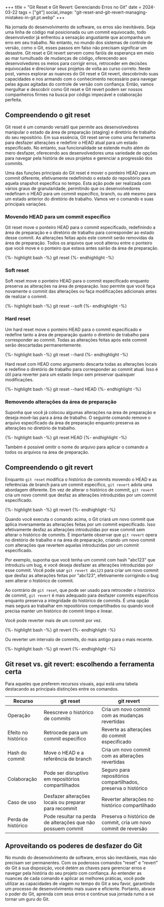 +++
title = "Git Reset e Git Revert: Gerenciando Erros no Git"
date = 2024-03-22
tags = ["git"]
social_image: "git-reset-and-git-revert-managing-mistakes-in-git.pt.webp"
+++

<p class="intro"><span class="dropcap">N</span>a jornada do desenvolvimento de software, os erros são inevitáveis. Seja uma linha de código mal posicionada ou um commit equivocado, todo desenvolvedor já enfrentou a sensação angustiante que acompanha um erro em seu trabalho. No entanto, no mundo dos sistemas de controle de versão, como o Git, esses passos em falso não precisam significar um desastre. Git reset e Git revert servem como faróis de esperança em meio ao mar tumultuado de mudanças de código, oferecendo aos desenvolvedores os meios para corrigir erros, retroceder em decisões equivocadas e direcionar seus projetos de volta ao curso correto. Neste post, vamos explorar as nuances do Git reset e Git revert, descobrindo suas capacidades e nos armando com o conhecimento necessário para navegar pelas águas agitadas do controle de versão com confiança. Então, vamos mergulhar e descobrir como Git reset e Git revert podem ser nossos companheiros firmes na busca por código impecável e colaboração perfeita.</p>

## Compreendendo o git reset
Git reset é um comando versátil que permite aos desenvolvedores manipular o estado da área de preparação (staging) e diretório de trabalho do seu repositório. Em sua essência, Git reset serve como uma ferramenta para desfazer alterações e redefinir o HEAD atual para um estado especificado. No entanto, sua funcionalidade se estende muito além do mero desfazer, oferecendo aos desenvolvedores uma variedade de opções para navegar pela história de seus projetos e gerenciar a progressão dos commits.

Uma das funções principais do Git reset é mover o ponteiro HEAD para um commit diferente, efetivamente redefinindo o estado do repositório para aquela snapshot específica no tempo. Esta ação pode ser realizada com vários graus de granularidade, permitindo que os desenvolvedores redefinam o HEAD para um commit específico, branch, ou até mesmo para um estado anterior do diretório de trabalho. Vamos ver o comando e suas principais variações.

### Movendo HEAD para um commit específico
Git reset move o ponteiro HEAD para o commit especificado, redefinindo a área de preparação e o diretório de trabalho para corresponder ao estado desse commit. As alterações feitas após este commit serão removidas da área de preparação. Todos os arquivos que você alterou entre o ponteiro que você move e o ponteiro que estava antes sairão da área de preparação.

{%- highlight bash -%}
git reset <commit-hash>
{%- endhighlight -%}

### Soft reset
Soft reset move o ponteiro HEAD para o commit especificado enquanto preserva as alterações na área de preparação. Isso permite que você faça novamente o commit das alterações ou faça modificações adicionais antes de realizar o commit.

{%- highlight bash -%}
git reset --soft <commit-hash>
{%- endhighlight -%}

### Hard reset
Um hard reset move o ponteiro HEAD para o commit especificado e redefine tanto a área de preparação quanto o diretório de trabalho para corresponder ao commit. Todas as alterações feitas após este commit serão descartadas permanentemente.

{%- highlight bash -%}
git reset --hard <commit-hash>
{%- endhighlight -%}

Hard reset com HEAD como argumento descarta todas as alterações locais e redefine o diretório de trabalho para corresponder ao commit atual. Isso é útil para reverter para um estado limpo sem preservar quaisquer modificações.

{%- highlight bash -%}
git reset --hard HEAD
{%- endhighlight -%}

### Removendo alterações da área de preparação
Suponha que você já colocou algumas alterações na área de preparação e deseja movê-las para a área de trabalho. O seguinte comando remove o arquivo especificado da área de preparação enquanto preserva as alterações no diretório de trabalho.

{%- highlight bash -%}
git reset HEAD <arquivo>
{%- endhighlight -%}

Também é possível omitir o nome do arquivo para aplicar o comando a todos os arquivos na área de preparação.

## Compreendendo o git revert
Enquanto `git reset` modifica o histórico de commits movendo o HEAD e as referências de branch para um commit específico, `git revert` adota uma abordagem diferente. Em vez de alterar o histórico de commit, `git revert` cria um novo commit que desfaz as alterações introduzidas por um commit especificado.

{%- highlight bash -%}
git revert <commit-hash>
{%- endhighlight -%}

Quando você executa o comando acima, o Git criará um novo commit que aplica inversamente as alterações feitas por um commit especificado. Isso efetivamente desfaz as alterações introduzidas por esse commit sem alterar o histórico de commits. É importante observar que `git revert` opera no diretório de trabalho e na área de preparação, criando um novo commit com alterações que revertem aquelas introduzidas por um commit especificado.

Por exemplo, suponha que você tenha um commit com hash "abc123" que introduziu um bug, e você deseja desfazer as alterações introduzidas por esse commit. Você pode usar `git revert abc123` para criar um novo commit que desfaz as alterações feitas por "abc123", efetivamente corrigindo o bug sem alterar o histórico de commit.

Ao contrário de `git reset`, que pode ser usado para retroceder o histórico de commit, `git revert` é mais adequado para desfazer commits específicos enquanto preserva a integridade do histórico de commits. É uma opção mais segura ao trabalhar em repositórios compartilhados ou quando você precisa manter um histórico de commit limpo e linear.

Você pode reverter mais de um commit por vez.

{%- highlight bash -%}
git revert <commit-hash-1> <commit-hash-2>
{%- endhighlight -%}

Ou reverter um intervalo de commits, do mais antigo para o mais recente.

{%- highlight bash -%}
git revert <oldest-commit-hash> <newest-commit-hash>
{%- endhighlight -%}

## Git reset vs. git revert: escolhendo a ferramenta certa
Para aqueles que preferem recursos visuais, aqui está uma tabela destacando as principais distinções entre os comandos.

| Recurso           | git reset                                 | git revert                                      |
|-------------------|---------------------------------------------|---------------------------------------------------|
| Operação          | Reescreve o histórico de commits                     | Cria um novo commit com as mudanças revertidas              |
| Efeito no histórico | Retrocede para um commit específico               | Reverte as alterações do commit especificado       |
| Hash do commit    | Move o HEAD e a referência de branch        | Cria um novo commit com as alterações revertidas   |
| Colaboração      | Pode ser disruptivo em repositórios compartilhados  | Seguro para repositórios compartilhados, preserva o histórico |
| Caso de uso      | Desfazer alterações locais ou preparar para recommit | Reverter alterações no histórico compartilhado       |
| Perda de histórico | Pode resultar na perda de alterações que não possuem commit | Preserva o histórico de commit, cria um novo commit de reversão |

## Aproveitando os poderes de desfazer do Git
No mundo do desenvolvimento de software, erros são inevitáveis, mas não precisam ser permanentes. Com os poderosos comandos "reset" e "revert" do Git à sua disposição, você detém as chaves para gerenciar erros e navegar pela história do seu projeto com confiança. Ao entender as nuances de cada comando e aplicar as melhores práticas, você pode utilizar as capacidades de viagem no tempo do Git a seu favor, garantindo um processo de desenvolvimento mais suave e eficiente. Portanto, abrace o poder do Git, aprenda com seus erros e continue sua jornada rumo a se tornar um guru do Git.
